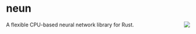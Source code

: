 # neun
<img align="right" src="https://user-images.githubusercontent.com/57822954/225159983-7ae06e0e-ed6e-4943-8a5d-cc18fea25b43.svg" />
A flexible CPU-based neural network library for Rust.
